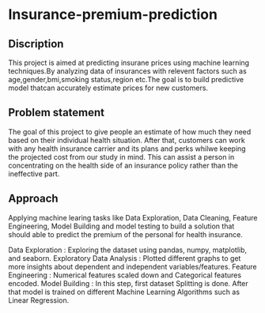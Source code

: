 # Insurance-premium-prediction
## Discription
This project is aimed at predicting insurane prices using machine learning techniques.By analyzing data of insurances with relevent factors such as age,gender,bmi,smoking status,region etc.The goal is to build predictive model thatcan accurately estimate prices for new customers.

## Problem statement
The goal of this project to give people an estimate of how much they need based on their individual health situation. After that, customers can work with any health insurance carrier and its plans and perks whilwe keeping the projected cost from our study in mind. This can assist a person in concentrating on the health side of an insurance policy rather than the ineffective part.

## Approach
Applying machine learing tasks like Data Exploration, Data Cleaning, Feature Engineering, Model Building and model testing to build a solution that should able to predict the premium of the personal for health insurance.

Data Exploration : Exploring the dataset using pandas, numpy, matplotlib, and seaborn.
Exploratory Data Analysis : Plotted different graphs to get more insights about dependent and independent variables/features.
Feature Engineering : Numerical features scaled down and Categorical features encoded.
Model Building : In this step, first dataset Splitting is done. After that model is trained on different Machine Learning Algorithms such as Linear Regression.


